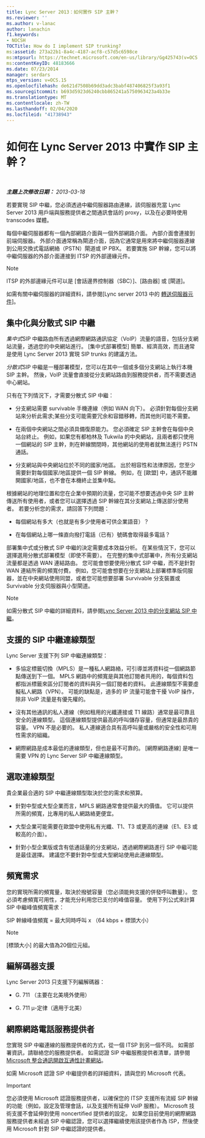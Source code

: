 ```yaml
---
title: Lync Server 2013：如何實作 SIP 主幹？
ms.reviewer: ''
ms.author: v-lanac
author: lanachin
f1.keywords:
- NOCSH
TOCTitle: How do I implement SIP trunking?
ms:assetid: 273a22b1-8a4c-4187-acf8-c57d5c6598ce
ms:mtpsurl: https://technet.microsoft.com/en-us/library/Gg425743(v=OCS.15)
ms:contentKeyID: 48183666
ms.date: 07/23/2014
manager: serdars
mtps_version: v=OCS.15
ms.openlocfilehash: de621d7508b69dd3adc3babf487406825f3a93f1
ms.sourcegitcommit: b693d5923d6240cbb865241a5750963423a4b33e
ms.translationtype: MT
ms.contentlocale: zh-TW
ms.lasthandoff: 02/04/2020
ms.locfileid: "41738943"
---
```

<div data-xmlns="http://www.w3.org/1999/xhtml">

<div class="topic" data-xmlns="http://www.w3.org/1999/xhtml" data-msxsl="urn:schemas-microsoft-com:xslt" data-cs="http://msdn.microsoft.com/en-us/">

<div data-asp="http://msdn2.microsoft.com/asp">

# <a name="how-do-i-implement-sip-trunking-in-lync-server-2013"></a>如何在 Lync Server 2013 中實作 SIP 主幹？

</div>

<div id="mainSection">

<div id="mainBody">

<span> </span>

_**主題上次修改日期：** 2013-03-18_

若要實現 SIP 中繼，您必須透過中繼伺服器路由連線，該伺服器充當 Lync Server 2013 用戶端與服務提供者之間通訊會話的 proxy，以及在必要時使用 transcodes 媒體。

每個中繼伺服器都有一個內部網路介面與一個外部網路介面。 內部介面會連接到前端伺服器。 外部介面通常稱為閘道介面，因為它通常是用來將中繼伺服器連線到公用交換式電話網絡（PSTN）閘道或 IP PBX。 若要實施 SIP 幹線，您可以將中繼伺服器的外部介面連接到 ITSP 的外部邊緣元件。

<div>


> [!NOTE]  
> ITSP 的外部邊緣元件可以是 [會話邊界控制器（SBC）]、[路由器] 或 [閘道]。



</div>

如需有關中繼伺服器的詳細資料，請參閱[Lync server 2013 中的 [轉送伺服器元件](lync-server-2013-mediation-server-component.md)]。

<div>

## <a name="centralized-vs-distributed-sip-trunking"></a>集中化與分散式 SIP 中繼

*集中式*SIP 中繼路由所有透過網際網路通訊協定（VoIP）流量的語音，包括分支網站流量，透過您的中央網站進行。 [集中式部署模型] 簡單、經濟高效，而且通常是使用 Lync Server 2013 實現 SIP trunks 的建議方法。

*分散式*SIP 中繼是一種部署模型，您可以在其中一個或多個分支網站上執行本機 SIP 主幹。 然後，VoIP 流量會直接從分支網站路由到服務提供者，而不需要透過中心網站。

只有在下列情況下，才需要分散式 SIP 中繼：

  - 分支網站需要 survivable 手機連線（例如 WAN 向下）。 必須針對每個分支網站來分析此需求;某些分支可能需要冗余和容錯移轉，而其他則可能不需要。

  - 在兩個中央網站之間必須具備復原能力。 您必須確定 SIP 主幹會在每個中央站台終止。 例如，如果您有都柏林及 Tukwila 的中央網站，且兩者都只使用一個網站的 SIP 主幹，則在幹線關閉時，其他網站的使用者就無法進行 PSTN 通話。

  - 分支網站與中央網站位於不同的國家/地區。 出於相容性和法律原因，您至少需要針對每個國家/地區提供一個 SIP 幹線。 例如，在 [歐盟] 中，通訊不能離開國家/地區，也不會在本機終止並集中點。

根據網站的地理位置和您在企業中預期的流量，您可能不想要透過中央 SIP 主幹傳送所有使用者，或者您可以選擇透過 SIP 幹線在其分支網站上傳送部分使用者。 若要分析您的需求，請回答下列問題：

  - 每個網站有多大（也就是有多少使用者可供企業語音）？

  - 在每個網站上哪一條直向撥打電話（已有）號碼會取得最多電話？

部署集中式或分散式 SIP 中繼的決定需要成本效益分析。 在某些情況下，您可以選擇選用分散式部署模型（即使不需要）。 在完整的集中式部署中，所有分支網站流量都是透過 WAN 連結路由。 您可能會想要使用分散式 SIP 中繼，而不是針對 WAN 連結所需的頻寬付費。 例如，您可能會想要在分支網站上部署標準版伺服器，並在中央網站使用同盟，或者您可能想要部署 Survivable 分支裝置或 Survivable 分支伺服器與小型閘道。

<div>


> [!NOTE]  
> 如需分散式 SIP 中繼的詳細資料，請參閱<A href="lync-server-2013-branch-site-sip-trunking.md">Lync Server 2013 中的分支網站 SIP 中繼</A>。



</div>

</div>

<div>

## <a name="supported-sip-trunking-connection-types"></a>支援的 SIP 中繼連線類型

Lync Server 支援下列 SIP 中繼連線類型：

  - 多協定標籤切換（MPLS）是一種私人網路絡，可引導並將資料從一個網路節點傳送到下一個。 MPLS 網路中的頻寬是與其他訂閱者共用的，每個資料包都指派標籤來區分訂閱者的資料與另一個訂閱者的資料。 此連線類型不需要虛擬私人網路（VPN）。 可能的缺點是，過多的 IP 流量可能會干擾 VoIP 操作，除非 VoIP 流量是有優先權的。

  - 沒有其他通訊的私人連線（例如租用的光纖連接或 T1 線路）通常是最可靠且安全的連線類型。 這個連線類型提供最高的呼叫儲存容量，但通常是最昂貴的容量。 VPN 不是必要的。 私人連線適合具有高呼叫量或嚴格的安全性和可用性需求的組織。

  - 網際網路是成本最低的連線類型，但也是最不可靠的。 [網際網路連線] 是唯一需要 VPN 的 Lync Server SIP 中繼連線類型。

<div>

## <a name="selecting-a-connection-type"></a>選取連線類型

貴企業最合適的 SIP 中繼連線類型取決於您的需求和預算。

  - 針對中型或大型企業而言，MPLS 網路通常會提供最大的價值。 它可以提供所需的頻寬，比專用的私人網路絡更便宜。

  - 大型企業可能需要在歐盟中使用私有光纖、T1、T3 或更高的連線（E1、E3 或較高的介面）。

  - 針對小型企業版或含有低通話量的分支網站，透過網際網路進行 SIP 中繼可能是最佳選擇。 建議您不要針對中型或大型網站使用此連線類型。

</div>

</div>

<div>

## <a name="bandwidth-requirements"></a>頻寬需求

您的實現所需的頻寬量，取決於撥號容量（您必須能夠支援的併發呼叫數量）。 您必須考慮頻寬可用性，才能充分利用您已支付的峰值容量。 使用下列公式來計算 SIP 中繼峰值頻寬需求：

SIP 幹線峰值頻寬 = 最大同時呼叫 x （64 kbps + 標頭大小）

<div>


> [!NOTE]  
> [標頭大小] 的最大值為20個位元組。



</div>

</div>

<div>

## <a name="codec-support"></a>編解碼器支援

Lync Server 2013 只支援下列編解碼器：

  - G. 711 （主要在北美境外使用）

  - G. 711 μ-定律（適用于北美）

</div>

<div>

## <a name="internet-telephony-service-provider"></a>網際網路電話服務提供者

您實現 SIP 中繼連線的服務提供者的方式，從一個 ITSP 到另一個不同。 如需部署資訊，請聯絡您的服務提供者。 如需認證 SIP 中繼服務提供者清單，請參閱[Microsoft 整合通訊開啟互通性計畫網站](http://go.microsoft.com/fwlink/?linkid=287029)。

如需 Microsoft 認證 SIP 中繼提供者的詳細資料，請與您的 Microsoft 代表。

<div>


> [!IMPORTANT]  
> 您必須使用 Microsoft 認證服務提供者，以確保您的 ITSP 支援所有流經 SIP 幹線的功能（例如，設定及管理會話，以及支援所有延伸 VoIP 服務）。 Microsoft 技術支援不會延伸到使用 noncertified 提供者的設定。 如果您目前使用的網際網路服務提供者未經過 SIP 中繼認證，您可以選擇繼續使用該提供者作為 ISP，然後使用 Microsoft 針對 SIP 中繼認證的提供者。



</div>

</div>

</div>

<span> </span>

</div>

</div>

</div>

